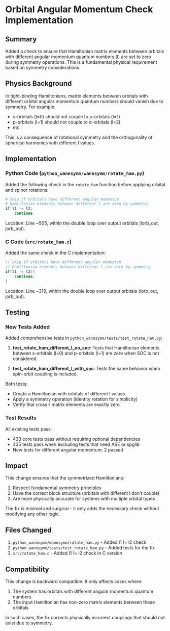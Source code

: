 # Orbital Angular Momentum Check Implementation

## Summary

Added a check to ensure that Hamiltonian matrix elements between orbitals with different angular momentum quantum numbers (l) are set to zero during symmetry operations. This is a fundamental physical requirement based on symmetry considerations.

## Physics Background

In tight-binding Hamiltonians, matrix elements between orbitals with different orbital angular momentum quantum numbers should vanish due to symmetry. For example:
- s-orbitals (l=0) should not couple to p-orbitals (l=1)
- p-orbitals (l=1) should not couple to d-orbitals (l=2)
- etc.

This is a consequence of rotational symmetry and the orthogonality of spherical harmonics with different l values.

## Implementation

### Python Code (`python_wannsymm/wannsymm/rotate_ham.py`)

Added the following check in the `rotate_ham` function before applying orbital and spinor rotations:

```python
# Skip if orbitals have different angular momentum
# Hamiltonian elements between different l are zero by symmetry
if l1 != l2:
    continue
```

Location: Line ~505, within the double loop over output orbitals (iorb_out, jorb_out).

### C Code (`src/rotate_ham.c`)

Added the same check in the C implementation:

```c
// Skip if orbitals have different angular momentum
// Hamiltonian elements between different l are zero by symmetry
if(l1 != l2){
    continue;
}
```

Location: Line ~319, within the double loop over output orbitals (iorb_out, jorb_out).

## Testing

### New Tests Added

Added comprehensive tests in `python_wannsymm/tests/test_rotate_ham.py`:

1. **test_rotate_ham_different_l_no_soc**: Tests that Hamiltonian elements between s-orbitals (l=0) and p-orbitals (l=1) are zero when SOC is not considered.

2. **test_rotate_ham_different_l_with_soc**: Tests the same behavior when spin-orbit coupling is included.

Both tests:
- Create a Hamiltonian with orbitals of different l values
- Apply a symmetry operation (identity rotation for simplicity)
- Verify that cross-l matrix elements are exactly zero

### Test Results

All existing tests pass:
- 433 core tests pass without requiring optional dependencies
- 435 tests pass when excluding tests that need ASE or spglib
- New tests for different angular momentum: 2 passed

## Impact

This change ensures that the symmetrized Hamiltonians:
1. Respect fundamental symmetry principles
2. Have the correct block structure (orbitals with different l don't couple)
3. Are more physically accurate for systems with multiple orbital types

The fix is minimal and surgical - it only adds the necessary check without modifying any other logic.

## Files Changed

1. `python_wannsymm/wannsymm/rotate_ham.py` - Added l1 != l2 check
2. `python_wannsymm/tests/test_rotate_ham.py` - Added tests for the fix
3. `src/rotate_ham.c` - Added l1 != l2 check in C version

## Compatibility

This change is backward compatible. It only affects cases where:
1. The system has orbitals with different angular momentum quantum numbers
2. The input Hamiltonian has non-zero matrix elements between these orbitals

In such cases, the fix corrects physically incorrect couplings that should not exist due to symmetry.
